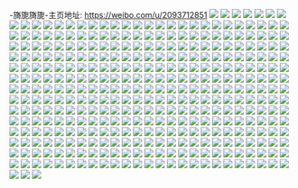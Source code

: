 -旖旎旖旎-主页地址: https://weibo.com/u/2093712851 
![](https://wx4.sinaimg.cn/mw2000/7ccb85d3ly1h95ha5wxb8j23402c0kjn.jpg) 
![](https://wx4.sinaimg.cn/mw2000/7ccb85d3ly1h95ha3u0sbj20zo18a11q.jpg) 
![](https://wx4.sinaimg.cn/mw2000/7ccb85d3ly1h95ha69fudj2157256aom.jpg) 
![](https://wx4.sinaimg.cn/mw2000/7ccb85d3ly1h913puo9dvj22io1w01ky.jpg) 
![](https://wx4.sinaimg.cn/mw2000/7ccb85d3ly1h8quln4o03j22802yoqv7.jpg) 
![](https://wx4.sinaimg.cn/mw2000/7ccb85d3ly1h77dgyj0s4j22io20swpt.jpg) 
![](https://wx4.sinaimg.cn/mw2000/7ccb85d3ly1h77dh1ychuj22io2iok2h.jpg) 
![](https://wx4.sinaimg.cn/mw2000/7ccb85d3ly1h77dh7o2hlj21w02iokjn.jpg) 
![](https://wx4.sinaimg.cn/mw2000/7ccb85d3ly1h77dhcu5grj22io2ioahr.jpg) 
![](https://wx4.sinaimg.cn/mw2000/7ccb85d3ly1h77dhigganj22io2iox6q.jpg) 
![](https://wx4.sinaimg.cn/mw2000/7ccb85d3ly1h77dhm99scj21w02iogt3.jpg) 
![](https://wx4.sinaimg.cn/mw2000/7ccb85d3ly1h70g32pvmxj21w02iok06.jpg) 
![](https://wx4.sinaimg.cn/mw2000/7ccb85d3ly1h70g35ddx0j21w02io4qp.jpg) 
![](https://wx4.sinaimg.cn/mw2000/7ccb85d3ly1h707fk0fwrj22c0340hdv.jpg) 
![](https://wx4.sinaimg.cn/mw2000/7ccb85d3ly1h707fhwp0lj22c03404e4.jpg) 
![](https://wx4.sinaimg.cn/mw2000/7ccb85d3ly1h6uu3wuacyj21w02ip7fp.jpg) 
![](https://wx4.sinaimg.cn/mw2000/7ccb85d3ly1h6uu3vpz8yj22io2iokjl.jpg) 
![](https://wx4.sinaimg.cn/mw2000/7ccb85d3ly1h6uu3xutrnj22io2io43g.jpg) 
![](https://wx4.sinaimg.cn/mw2000/7ccb85d3ly1h6uu3yv6ykj22io2iou0x.jpg) 
![](https://wx4.sinaimg.cn/mw2000/7ccb85d3ly1h6i4ahn0m3j26bk47skju.jpg) 
![](https://wx4.sinaimg.cn/mw2000/7ccb85d3ly1h6i4anphvtj267p4577wj.jpg) 
![](https://wx4.sinaimg.cn/mw2000/7ccb85d3ly1h6i4asiemrj26bk47skjz.jpg) 
![](https://wx4.sinaimg.cn/mw2000/7ccb85d3ly1h6i4b2yoekj26bk47se84.jpg) 
![](https://wx4.sinaimg.cn/mw2000/7ccb85d3ly1h65xzkx1v3j247s6bk4pj.jpg) 
![](https://wx4.sinaimg.cn/mw2000/7ccb85d3ly1h65y0cwo7aj26bk47sb2l.jpg) 
![](https://wx4.sinaimg.cn/mw2000/7ccb85d3ly1h65y0h6rphj26bk47sqv5.jpg) 
![](https://wx4.sinaimg.cn/mw2000/7ccb85d3ly1h65y0l20tyj26bk47skjv.jpg) 
![](https://wx4.sinaimg.cn/mw2000/7ccb85d3ly1h5tjtyt313j22l91nnkjm.jpg) 
![](https://wx4.sinaimg.cn/mw2000/7ccb85d3ly1h5tjtzxdwej22kp1mxkjm.jpg) 
![](https://wx4.sinaimg.cn/mw2000/7ccb85d3ly1h5tjtx7y5hj262v41ze8e.jpg) 
![](https://wx4.sinaimg.cn/mw2000/7ccb85d3ly1h5tju05ximj20u00k00yd.jpg) 
![](https://wx4.sinaimg.cn/mw2000/7ccb85d3ly1h5tju0wdkhj20u00knqi3.jpg) 
![](https://wx4.sinaimg.cn/mw2000/7ccb85d3ly1h5tju1nyuzj20u00k07i8.jpg) 
![](https://wx4.sinaimg.cn/mw2000/7ccb85d3ly1h5tju7oclcj26bk47sqvk.jpg) 
![](https://wx4.sinaimg.cn/mw2000/7ccb85d3ly1h5tju8hyucj21vo0v9qke.jpg) 
![](https://wx4.sinaimg.cn/mw2000/7ccb85d3ly1h5tju9lafhj21vo0v9k8u.jpg) 
![](https://wx4.sinaimg.cn/mw2000/7ccb85d3ly1h5fst9whu7j20zo0prtc6.jpg) 
![](https://wx4.sinaimg.cn/mw2000/7ccb85d3ly1h4ae4yq9o1j22io2ioqv5.jpg) 
![](https://wx4.sinaimg.cn/mw2000/7ccb85d3ly1h40qy0k0hvj21w02iox6p.jpg) 
![](https://wx4.sinaimg.cn/mw2000/7ccb85d3ly1h37ry1jlv9j21q42io4qq.jpg) 
![](https://wx4.sinaimg.cn/mw2000/7ccb85d3ly1h2qhvvxl1aj21kw11x1e6.jpg) 
![](https://wx4.sinaimg.cn/mw2000/7ccb85d3ly1h2qhvw9gwqj21kw11xdwg.jpg) 
![](https://wx4.sinaimg.cn/mw2000/7ccb85d3ly1h2qhvwle3bj21kw11xqel.jpg) 
![](https://wx4.sinaimg.cn/mw2000/7ccb85d3ly1h2qhvyj99gj21kw11xe5i.jpg) 
![](https://wx4.sinaimg.cn/mw2000/7ccb85d3ly1h2qhvyu1xhj21kw11yh2v.jpg) 
![](https://wx4.sinaimg.cn/mw2000/7ccb85d3ly1h2qhw0ifapj22bz2k01l1.jpg) 
![](https://wx4.sinaimg.cn/mw2000/7ccb85d3ly1h2qhvuespbj21kw11xqto.jpg) 
![](https://wx4.sinaimg.cn/mw2000/7ccb85d3ly1h2qhwc044qj22c03407wj.jpg) 
![](https://wx4.sinaimg.cn/mw2000/7ccb85d3ly1h2qhwfqferj22bz2qvqv6.jpg) 
![](https://wx4.sinaimg.cn/mw2000/7ccb85d3ly1h22gxqusmyj21zs2iokjl.jpg) 
![](https://wx4.sinaimg.cn/mw2000/7ccb85d3ly1h22gxrt6f1j21o0280qv6.jpg) 
![](https://wx4.sinaimg.cn/mw2000/7ccb85d3ly1h1ynhw6tiyj22c03404qr.jpg) 
![](https://wx4.sinaimg.cn/mw2000/7ccb85d3ly1h0fe9hfzkej21o0280e83.jpg) 
![](https://wx4.sinaimg.cn/mw2000/7ccb85d3ly1h0fe9esskfj22c0340npf.jpg) 
![](https://wx4.sinaimg.cn/mw2000/7ccb85d3ly1gzse8lm73qj22yo2804qs.jpg) 
![](https://wx4.sinaimg.cn/mw2000/7ccb85d3ly1gyukf8f8e6j20u0140dj7.jpg) 
![](https://wx4.sinaimg.cn/mw2000/7ccb85d3ly1gyukf965p9j20u0140grk.jpg) 
![](https://wx4.sinaimg.cn/mw2000/7ccb85d3ly1gyukf9ohlmj20u013un3k.jpg) 
![](https://wx4.sinaimg.cn/mw2000/7ccb85d3ly1gxz7pv8fwbj21400u0qdx.jpg) 
![](https://wx4.sinaimg.cn/mw2000/7ccb85d3ly1gxz7pxru7tj20u014010a.jpg) 
![](https://wx4.sinaimg.cn/mw2000/7ccb85d3ly1gxz7q0utvlj20u02a8tn6.jpg) 
![](https://wx4.sinaimg.cn/mw2000/7ccb85d3ly1gxz7qk7qrxj20u014013e.jpg) 
![](https://wx4.sinaimg.cn/mw2000/7ccb85d3ly1gxz7q4l4o2j20u014011b.jpg) 
![](https://wx4.sinaimg.cn/mw2000/7ccb85d3ly1gxz7q7gm47j20u0140k3h.jpg) 
![](https://wx4.sinaimg.cn/mw2000/7ccb85d3ly1gxz7q9f4enj21400u0alk.jpg) 
![](https://wx4.sinaimg.cn/mw2000/7ccb85d3ly1gxz7qbn7uej21400u0k0q.jpg) 
![](https://wx4.sinaimg.cn/mw2000/7ccb85d3ly1gxz7qdvl18j21400u0qd8.jpg) 
![](https://wx4.sinaimg.cn/mw2000/7ccb85d3ly1gxz7qjmhtij20u02zi1kx.jpg) 
![](https://wx4.sinaimg.cn/mw2000/7ccb85d3ly1gqtwnf8o7vj20n01ds7wh.jpg) 
![](https://wx4.sinaimg.cn/mw2000/7ccb85d3ly1gq1t9sv3zdj21z41bex0x.jpg) 
![](https://wx4.sinaimg.cn/mw2000/7ccb85d3ly1gq1t9ua01lj21z41beqts.jpg) 
![](https://wx4.sinaimg.cn/mw2000/7ccb85d3ly1gq1t9vheroj21z41be7um.jpg) 
![](https://wx4.sinaimg.cn/mw2000/7ccb85d3ly1gq1t9w5rxbj21z41bencu.jpg) 
![](https://wx4.sinaimg.cn/mw2000/7ccb85d3ly1gq1t9wz2zrj21z41bets5.jpg) 
![](https://wx4.sinaimg.cn/mw2000/7ccb85d3ly1gq1t9xrdyhj21z41be1cf.jpg) 
![](https://wx4.sinaimg.cn/mw2000/7ccb85d3ly1gq1t9yqov7j21z41beqio.jpg) 
![](https://wx4.sinaimg.cn/mw2000/7ccb85d3ly1gq1t9zgmpjj21z41bekaq.jpg) 
![](https://wx4.sinaimg.cn/mw2000/7ccb85d3ly1gq1t9zzy19j21z41benfl.jpg) 
![](https://wx4.sinaimg.cn/mw2000/7ccb85d3ly1gpa00d7bypj22c02c0hdt.jpg) 
![](https://wx4.sinaimg.cn/mw2000/7ccb85d3ly1gol0u96yzaj22yo4g0b2n.jpg) 
![](https://wx4.sinaimg.cn/mw2000/7ccb85d3ly1gol0u5c3jkj24g02yokjv.jpg) 
![](https://wx4.sinaimg.cn/mw2000/7ccb85d3ly1gnhb4urucoj22c02c0hdv.jpg) 
![](https://wx4.sinaimg.cn/mw2000/7ccb85d3ly1gnhb4wrigtj20n01dsqv5.jpg) 
![](https://wx4.sinaimg.cn/mw2000/7ccb85d3ly1gn1eai6w25j22c02c07wj.jpg) 
![](https://wx4.sinaimg.cn/mw2000/7ccb85d3ly1gn0a93xjimj22io29o1ky.jpg) 
![](https://wx4.sinaimg.cn/mw2000/7ccb85d3ly1gn0a94cuzyj21o01o07uu.jpg) 
![](https://wx4.sinaimg.cn/mw2000/7ccb85d3ly1gmxpk8bx3hj22c02c0kjl.jpg) 
![](https://wx4.sinaimg.cn/mw2000/7ccb85d3ly1gmpsgp1y0wj20jq135wlj.jpg) 
![](https://wx4.sinaimg.cn/mw2000/7ccb85d3ly1gmpsgocf7pj20jc13nwm6.jpg) 
![](https://wx4.sinaimg.cn/mw2000/7ccb85d3ly1gmpsgqhvo7j20n01dsqv6.jpg) 
![](https://wx4.sinaimg.cn/mw2000/7ccb85d3ly1gmpsgqs7ogj20jv13zjyo.jpg) 
![](https://wx4.sinaimg.cn/mw2000/7ccb85d3gy1gltpnfpz5hj20u00u0wmn.jpg) 
![](https://wx4.sinaimg.cn/mw2000/7ccb85d3gy1glcxpcazrfj21o01o07wl.jpg) 
![](https://wx4.sinaimg.cn/mw2000/7ccb85d3gy1glcxpibh0rj22c02c07wh.jpg) 
![](https://wx4.sinaimg.cn/mw2000/7ccb85d3gy1glcxoqgk9bj22c02c0b29.jpg) 
![](https://wx4.sinaimg.cn/mw2000/7ccb85d3gy1gl56m5dvo4j22c02c0quc.jpg) 
![](https://wx4.sinaimg.cn/mw2000/7ccb85d3gy1gjifbuczbbj20u00u0wk9.jpg) 
![](https://wx4.sinaimg.cn/mw2000/7ccb85d3gy1gjifbvkr2yj20u00u0n2x.jpg) 
![](https://wx4.sinaimg.cn/mw2000/7ccb85d3gy1gjifbwblnqj20u00u0gsk.jpg) 
![](https://wx4.sinaimg.cn/mw2000/7ccb85d3gy1gjifbww8cuj20u00u0q5r.jpg) 
![](https://wx4.sinaimg.cn/mw2000/7ccb85d3gy1gjifbt1cf6j20u00u0n03.jpg) 
![](https://wx4.sinaimg.cn/mw2000/7ccb85d3gy1gjez9gki9aj22c02c0u0x.jpg) 
![](https://wx4.sinaimg.cn/mw2000/7ccb85d3gy1gjez9hdi91j22c02c0npd.jpg) 
![](https://wx4.sinaimg.cn/mw2000/7ccb85d3gy1gjez9id80lj22c02c0b29.jpg) 
![](https://wx4.sinaimg.cn/mw2000/7ccb85d3gy1gjez9j5tqgj22c02c0b29.jpg) 
![](https://wx4.sinaimg.cn/mw2000/7ccb85d3gy1gjez9jwtyyj22c02c0hdt.jpg) 
![](https://wx4.sinaimg.cn/mw2000/7ccb85d3gy1gjez9kq1laj22c02c0hdt.jpg) 
![](https://wx4.sinaimg.cn/mw2000/7ccb85d3gy1gjez9lvqc6j22c02c0e82.jpg) 
![](https://wx4.sinaimg.cn/mw2000/7ccb85d3gy1gjez9n3ao5j22c02c0e82.jpg) 
![](https://wx4.sinaimg.cn/mw2000/7ccb85d3gy1gjez9q9b5xj221626v7wj.jpg) 
![](https://wx4.sinaimg.cn/mw2000/7ccb85d3gy1gjez9r7e2kj21o01o0tva.jpg) 
![](https://wx4.sinaimg.cn/mw2000/7ccb85d3gy1gjez9ud6jlj229r2yk4qr.jpg) 
![](https://wx4.sinaimg.cn/mw2000/7ccb85d3gy1gjez9fq55hj22c02c0b29.jpg) 
![](https://wx4.sinaimg.cn/mw2000/7ccb85d3gy1gj7t7t0zs4j22c02c01ky.jpg) 
![](https://wx4.sinaimg.cn/mw2000/7ccb85d3gy1gj6ioi0x5uj22io2io1ky.jpg) 
![](https://wx4.sinaimg.cn/mw2000/7ccb85d3gy1gj6iogumt3j21401404d4.jpg) 
![](https://wx4.sinaimg.cn/mw2000/7ccb85d3gy1gj6ioitmgjj2140140qci.jpg) 
![](https://wx4.sinaimg.cn/mw2000/7ccb85d3gy1gj6iok113gj22io2iob29.jpg) 
![](https://wx4.sinaimg.cn/mw2000/7ccb85d3gy1giw3rvo5x1j21kw16m4qp.jpg) 
![](https://wx4.sinaimg.cn/mw2000/7ccb85d3gy1giw3ry0rfjj216o16me81.jpg) 
![](https://wx4.sinaimg.cn/mw2000/7ccb85d3gy1giw3s0hbuoj216o16me81.jpg) 
![](https://wx4.sinaimg.cn/mw2000/7ccb85d3gy1giw3s1p44wj216o16m4qp.jpg) 
![](https://wx4.sinaimg.cn/mw2000/7ccb85d3gy1giw3s2v8wnj216o16m4qp.jpg) 
![](https://wx4.sinaimg.cn/mw2000/7ccb85d3gy1giw3s51brfj216o16me81.jpg) 
![](https://wx4.sinaimg.cn/mw2000/7ccb85d3gy1giw3rtazeqj216o16m7wh.jpg) 
![](https://wx4.sinaimg.cn/mw2000/7ccb85d3gy1giw3s6shvzj216o1kub29.jpg) 
![](https://wx4.sinaimg.cn/mw2000/7ccb85d3gy1giw3s8dzu0j216o16m1kx.jpg) 
![](https://wx4.sinaimg.cn/mw2000/7ccb85d3gy1giw3sa1k9zj216o1ku7wh.jpg) 
![](https://wx4.sinaimg.cn/mw2000/7ccb85d3gy1giw3sblrsjj216o1ku7wh.jpg) 
![](https://wx4.sinaimg.cn/mw2000/7ccb85d3gy1giw3scwm9tj216o1kub29.jpg) 
![](https://wx4.sinaimg.cn/mw2000/7ccb85d3gy1giw3seny3bj216o1kue81.jpg) 
![](https://wx4.sinaimg.cn/mw2000/7ccb85d3gy1giobmi62sbj22c02c0b29.jpg) 
![](https://wx4.sinaimg.cn/mw2000/7ccb85d3gy1giobmj4hflj22c02c0b29.jpg) 
![](https://wx4.sinaimg.cn/mw2000/7ccb85d3gy1giobmh59t9j22c02c0b2a.jpg) 
![](https://wx4.sinaimg.cn/mw2000/7ccb85d3gy1giobmjs8gdj21kw1k6wvb.jpg) 
![](https://wx4.sinaimg.cn/mw2000/7ccb85d3gy1gig27f1w0gj22c02c0hdt.jpg) 
![](https://wx4.sinaimg.cn/mw2000/7ccb85d3gy1gig27e4h8mj22c02c0u0x.jpg) 
![](https://wx4.sinaimg.cn/mw2000/7ccb85d3gy1gglrhmeu8aj22c02c0e82.jpg) 
![](https://wx4.sinaimg.cn/mw2000/7ccb85d3gy1gglrhl9l7pj22c02c0kjm.jpg) 
![](https://wx4.sinaimg.cn/mw2000/7ccb85d3gy1gglrj1fq0dj22io29oqv6.jpg) 
![](https://wx4.sinaimg.cn/mw2000/7ccb85d3gy1gglrjatg1cj22io29o7wi.jpg) 
![](https://wx4.sinaimg.cn/mw2000/7ccb85d3gy1gfsaluaws5j22c02c0e81.jpg) 
![](https://wx4.sinaimg.cn/mw2000/7ccb85d3gy1gfsalwnp5xj22c02c0hdt.jpg) 
![](https://wx4.sinaimg.cn/mw2000/7ccb85d3gy1gfsalz2d3hj22c02c0kd4.jpg) 
![](https://wx4.sinaimg.cn/mw2000/7ccb85d3gy1gfsam0svl3j22c02c0b29.jpg) 
![](https://wx4.sinaimg.cn/mw2000/7ccb85d3gy1gfsam4qwepj22c02c0kjl.jpg) 
![](https://wx4.sinaimg.cn/mw2000/7ccb85d3gy1gfsam6r2knj22c02c04qq.jpg) 
![](https://wx4.sinaimg.cn/mw2000/7ccb85d3gy1gfcl9g8rh2j22io29o1ky.jpg) 
![](https://wx4.sinaimg.cn/mw2000/7ccb85d3gy1gfcl9bysx6j22io29o7wi.jpg) 
![](https://wx4.sinaimg.cn/mw2000/7ccb85d3gy1gfcl9kllbsj22c02c0qv6.jpg) 
![](https://wx4.sinaimg.cn/mw2000/7ccb85d3gy1gfcl9q0sgej22c02c0kjm.jpg) 
![](https://wx4.sinaimg.cn/mw2000/7ccb85d3gy1gfa8woayb0j22c0340b2a.jpg) 
![](https://wx4.sinaimg.cn/mw2000/7ccb85d3gy1gfa8wqkawaj22c0340x6q.jpg) 
![](https://wx4.sinaimg.cn/mw2000/7ccb85d3gy1gfa8ws0y8kj22c0340hdu.jpg) 
![](https://wx4.sinaimg.cn/mw2000/7ccb85d3gy1gfa8wsvgqlj21m62vgkjl.jpg) 
![](https://wx4.sinaimg.cn/mw2000/7ccb85d3gy1gfa8wtsor8j22vg1m6hdt.jpg) 
![](https://wx4.sinaimg.cn/mw2000/7ccb85d3gy1gfa8wuk32ej22vg1m6npd.jpg) 
![](https://wx4.sinaimg.cn/mw2000/7ccb85d3gy1gfa8wvc5jaj21m62vghdt.jpg) 
![](https://wx4.sinaimg.cn/mw2000/7ccb85d3gy1gfa8wmwlmnj21m62vg7wh.jpg) 
![](https://wx4.sinaimg.cn/mw2000/7ccb85d3gy1gfa8wwplfuj22c0340u0y.jpg) 
![](https://wx4.sinaimg.cn/mw2000/7ccb85d3gy1gfa8wxcw3sj21m62vgh95.jpg) 
![](https://wx4.sinaimg.cn/mw2000/7ccb85d3gy1gfa8wxxpakj21m62vg1hq.jpg) 
![](https://wx4.sinaimg.cn/mw2000/7ccb85d3gy1gfa8wz23esj22c0340npe.jpg) 
![](https://wx4.sinaimg.cn/mw2000/7ccb85d3gy1gfa8x01mrej21m62vg7wh.jpg) 
![](https://wx4.sinaimg.cn/mw2000/7ccb85d3gy1gfa8x0tjs7j21m62vg1kx.jpg) 
![](https://wx4.sinaimg.cn/mw2000/7ccb85d3gy1gfa8x1v16ej22402tc1ky.jpg) 
![](https://wx4.sinaimg.cn/mw2000/7ccb85d3gy1gf2eqeefawj22802yonps.jpg) 
![](https://wx4.sinaimg.cn/mw2000/7ccb85d3gy1gf2eqg8hy4j22c02c07wh.jpg) 
![](https://wx4.sinaimg.cn/mw2000/7ccb85d3gy1gf2eqkd5hxj22c02c01ky.jpg) 
![](https://wx4.sinaimg.cn/mw2000/7ccb85d3gy1gf2eqmi2yuj22802yoe84.jpg) 
![](https://wx4.sinaimg.cn/mw2000/7ccb85d3gy1geupztz0klj21sc2dsu13.jpg) 
![](https://wx4.sinaimg.cn/mw2000/7ccb85d3gy1geupzvbdqxj21w022m7wi.jpg) 
![](https://wx4.sinaimg.cn/mw2000/7ccb85d3gy1geupzxmbu6j22c02c0qv8.jpg) 
![](https://wx4.sinaimg.cn/mw2000/7ccb85d3gy1geoojerrk6j22c02c01kz.jpg) 
![](https://wx4.sinaimg.cn/mw2000/7ccb85d3gy1geoojfwhg8j22c02c0npe.jpg) 
![](https://wx4.sinaimg.cn/mw2000/7ccb85d3gy1ge4yt5fkdvj22c02c0e83.jpg) 
![](https://wx4.sinaimg.cn/mw2000/7ccb85d3gy1ge4yt7coe0j22c02c04qr.jpg) 
![](https://wx4.sinaimg.cn/mw2000/7ccb85d3gy1ge4yt44hygj22c02c01kz.jpg) 
![](https://wx4.sinaimg.cn/mw2000/7ccb85d3gy1ge4yt8hptjj21o01o0x6p.jpg) 
![](https://wx4.sinaimg.cn/mw2000/7ccb85d3gy1gdx03paykaj22io29oe82.jpg) 
![](https://wx4.sinaimg.cn/mw2000/7ccb85d3gy1gdtrhntzlfj22c02c04qq.jpg) 
![](https://wx4.sinaimg.cn/mw2000/7ccb85d3gy1gdtrhowklgj22c02c0e81.jpg) 
![](https://wx4.sinaimg.cn/mw2000/7ccb85d3gy1gdkg7s131tj22c02c07wh.jpg) 
![](https://wx4.sinaimg.cn/mw2000/7ccb85d3gy1gdjy9b6rb9j22io29ob2a.jpg) 
![](https://wx4.sinaimg.cn/mw2000/7ccb85d3gy1gdjwn631odj22ds1sc1l6.jpg) 
![](https://wx4.sinaimg.cn/mw2000/7ccb85d3gy1gdjwn7r0j9j22io29ob2b.jpg) 
![](https://wx4.sinaimg.cn/mw2000/7ccb85d3gy1gdjwn3ck6qj22io29o7wk.jpg) 
![](https://wx4.sinaimg.cn/mw2000/7ccb85d3gy1gdjwn8u0rwj22c02c0u0y.jpg) 
![](https://wx4.sinaimg.cn/mw2000/7ccb85d3gy1gdhpnkryopj22c02c0npd.jpg) 
![](https://wx4.sinaimg.cn/mw2000/7ccb85d3gy1gdfrx0prawj22c02c0hdu.jpg) 
![](https://wx4.sinaimg.cn/mw2000/7ccb85d3gy1gdfrx7xdr0j22c02c0kjm.jpg) 
![](https://wx4.sinaimg.cn/mw2000/7ccb85d3gy1gdfrxfjs7dj22io29o7wi.jpg) 
![](https://wx4.sinaimg.cn/mw2000/7ccb85d3gy1gd36v73kucj22io29o4qr.jpg) 
![](https://wx4.sinaimg.cn/mw2000/7ccb85d3gy1gd36v9ubazj22c02c8hdu.jpg) 
![](https://wx4.sinaimg.cn/mw2000/7ccb85d3gy1gcn03fnoowj22c32c04qq.jpg) 
![](https://wx4.sinaimg.cn/mw2000/7ccb85d3gy1gchu1srccoj22c02c0npe.jpg) 
![](https://wx4.sinaimg.cn/mw2000/7ccb85d3gy1gc5cmlxjwhj22c02c01kz.jpg) 
![](https://wx4.sinaimg.cn/mw2000/7ccb85d3gy1gc5cmk7pbtj22c02c0e83.jpg) 
![](https://wx4.sinaimg.cn/mw2000/7ccb85d3gy1gc5cmnb1eoj22c02c0hdt.jpg) 
![](https://wx4.sinaimg.cn/mw2000/7ccb85d3gy1gc0jsm77bij20u00j742a.jpg) 
![](https://wx4.sinaimg.cn/mw2000/7ccb85d3gy1gc0jsmv237j20n01dsu0x.jpg) 
![](https://wx4.sinaimg.cn/mw2000/7ccb85d3gy1gc0jpirgv1j22c02c01kz.jpg) 
![](https://wx4.sinaimg.cn/mw2000/7ccb85d3gy1gc0jphm3hbj22c02c0kjm.jpg) 
![](https://wx4.sinaimg.cn/mw2000/7ccb85d3gy1gc0jpk8gypj20n01ds1kx.jpg) 
![](https://wx4.sinaimg.cn/mw2000/7ccb85d3gy1gbxazzsuugj22c02c0x6q.jpg) 
![](https://wx4.sinaimg.cn/mw2000/7ccb85d3gy1gbxb03bymuj22c02c0qv6.jpg) 
![](https://wx4.sinaimg.cn/mw2000/7ccb85d3gy1gbq5vuzeyuj22c02c0b2a.jpg) 
![](https://wx4.sinaimg.cn/mw2000/7ccb85d3gy1gbj8zx6nwcj22io29ohdu.jpg) 
![](https://wx4.sinaimg.cn/mw2000/7ccb85d3gy1gbj8zvlde3j22c02c7kjm.jpg) 
![](https://wx4.sinaimg.cn/mw2000/7ccb85d3gy1gbj8zyq3i1j22c32c0kjm.jpg) 
![](https://wx4.sinaimg.cn/mw2000/7ccb85d3gy1gbj8zzsbvzj21kw1l17wh.jpg) 
![](https://wx4.sinaimg.cn/mw2000/7ccb85d3gy1gbi9ae1yhsj22c02c01l0.jpg) 
![](https://wx4.sinaimg.cn/mw2000/7ccb85d3gy1gbi9aajwx5j22c02c01kz.jpg) 
![](https://wx4.sinaimg.cn/mw2000/7ccb85d3gy1gbi9afy84ij22c02c01kz.jpg) 
![](https://wx4.sinaimg.cn/mw2000/7ccb85d3gy1gbh9h7d7sqj22c02c0qv6.jpg) 
![](https://wx4.sinaimg.cn/mw2000/7ccb85d3gy1gbh9hf8n44j22c02c07wi.jpg) 
![](https://wx4.sinaimg.cn/mw2000/7ccb85d3gy1gbfs4nqoodj22c02c0b2a.jpg) 
![](https://wx4.sinaimg.cn/mw2000/7ccb85d3gy1gbfs4mjmh5j22c02c0b2a.jpg) 
![](https://wx4.sinaimg.cn/mw2000/7ccb85d3gy1gbdkaikg3dj22c02c0kjn.jpg) 
![](https://wx4.sinaimg.cn/mw2000/7ccb85d3gy1gbdkajuk22j22c02c01kz.jpg) 
![](https://wx4.sinaimg.cn/mw2000/7ccb85d3gy1gbdkah8m9rj22c02c0x6q.jpg) 
![](https://wx4.sinaimg.cn/mw2000/7ccb85d3gy1gbdkakvns4j21kw1kwkjl.jpg) 
![](https://wx4.sinaimg.cn/mw2000/7ccb85d3gy1gbbjeufhezj22c02c04qq.jpg) 
![](https://wx4.sinaimg.cn/mw2000/7ccb85d3gy1gbbjesyyrpj22c02c01kz.jpg) 
![](https://wx4.sinaimg.cn/mw2000/7ccb85d3gy1gbbjevyluaj22c02c0x6q.jpg) 
![](https://wx4.sinaimg.cn/mw2000/7ccb85d3gy1gbbjexoft0j22c02c0x6q.jpg) 
![](https://wx4.sinaimg.cn/mw2000/7ccb85d3gy1gba9wwylbgj22c02c01kz.jpg) 
![](https://wx4.sinaimg.cn/mw2000/7ccb85d3gy1gba9wvna2rj22c02c0x6q.jpg) 
![](https://wx4.sinaimg.cn/mw2000/7ccb85d3gy1gba9wyfoz3j22c02c0e83.jpg) 
![](https://wx4.sinaimg.cn/mw2000/7ccb85d3gy1gba9x1goosj20n01dsx6s.jpg) 
![](https://wx4.sinaimg.cn/mw2000/7ccb85d3gy1gb823lnsgnj21kw16mkjl.jpg) 
![](https://wx4.sinaimg.cn/mw2000/7ccb85d3gy1gb82laf0dkj21sc1sc7wi.jpg) 
![](https://wx4.sinaimg.cn/mw2000/7ccb85d3gy1gb82l8t7qxj22c02c0hdu.jpg) 
![](https://wx4.sinaimg.cn/mw2000/7ccb85d3gy1gb6ssdd3k6j22c02c0kjm.jpg) 
![](https://wx4.sinaimg.cn/mw2000/7ccb85d3gy1gb5t9me60cj22c02c07wh.jpg) 
![](https://wx4.sinaimg.cn/mw2000/7ccb85d3gy1gb5t9kdmy5j22c02c0hdt.jpg) 
![](https://wx4.sinaimg.cn/mw2000/7ccb85d3gy1gb4n81fsvwj20u00u0do6.jpg) 
![](https://wx4.sinaimg.cn/mw2000/7ccb85d3gy1gb4n80noi0j21900u0gx8.jpg) 
![](https://wx4.sinaimg.cn/mw2000/7ccb85d3gy1gb4n826huvj20u00u0anx.jpg) 
![](https://wx4.sinaimg.cn/mw2000/7ccb85d3gy1gb4goyxcgyj22c02c01ky.jpg) 
![](https://wx4.sinaimg.cn/mw2000/7ccb85d3gy1gb4gvl5h02j21o01o01ky.jpg) 
![](https://wx4.sinaimg.cn/mw2000/7ccb85d3gy1gawfqhqmm3j22c02c0u0y.jpg) 
![](https://wx4.sinaimg.cn/mw2000/7ccb85d3gy1gawfqij8ngj22c02c04qp.jpg) 
![](https://wx4.sinaimg.cn/mw2000/7ccb85d3gy1gacp8gi7fdj20u013zwqi.jpg) 
![](https://wx4.sinaimg.cn/mw2000/7ccb85d3gy1gacp8fps7gj20n01ds7wh.jpg) 
![](https://wx4.sinaimg.cn/mw2000/7ccb85d3gy1ga88vo554tj20u0190k2w.jpg) 
![](https://wx4.sinaimg.cn/mw2000/7ccb85d3gy1ga88vnkqpwj20u013z16b.jpg) 
![](https://wx4.sinaimg.cn/mw2000/7ccb85d3gy1ga891f4d2nj20u00u0ah5.jpg) 
![](https://wx4.sinaimg.cn/mw2000/7ccb85d3gy1g9xqt08it9j22c02c01kz.jpg) 
![](https://wx4.sinaimg.cn/mw2000/7ccb85d3gy1g9xqt1uzmaj22c02c0b2b.jpg) 
![](https://wx4.sinaimg.cn/mw2000/7ccb85d3gy1g9xqt2ykboj22c02c0hdt.jpg) 
![](https://wx4.sinaimg.cn/mw2000/7ccb85d3gy1g9xqt41renj22c02c0qv5.jpg) 
![](https://wx4.sinaimg.cn/mw2000/7ccb85d3gy1g9xqt56uosj22c02c0kjm.jpg) 
![](https://wx4.sinaimg.cn/mw2000/7ccb85d3gy1g9xqt6d7hij22c02c0qv6.jpg) 
![](https://wx4.sinaimg.cn/mw2000/7ccb85d3gy1g9xkiuv4mrj216o1kub29.jpg) 
![](https://wx4.sinaimg.cn/mw2000/7ccb85d3gy1g9qtmc4wnnj22c02c0twe.jpg) 
![](https://wx4.sinaimg.cn/mw2000/7ccb85d3gy1g9ojyu589vj20u00u0thm.jpg) 
![](https://wx4.sinaimg.cn/mw2000/7ccb85d3gy1g9ojytep2jj20u00u0thc.jpg) 
![](https://wx4.sinaimg.cn/mw2000/7ccb85d3gy1g9ojyv0fwej20u00u0wpn.jpg) 
![](https://wx4.sinaimg.cn/mw2000/7ccb85d3gy1g9ojyvq8yej20u00u0qbc.jpg) 
![](https://wx4.sinaimg.cn/mw2000/7ccb85d3gy1g9ojzexsenj20u00u0wnd.jpg) 
![](https://wx4.sinaimg.cn/mw2000/7ccb85d3gy1g9ok12gsbqj20u00u011w.jpg) 
![](https://wx4.sinaimg.cn/mw2000/7ccb85d3gy1g96ubppqnpj20qn1ds12m.jpg) 
![](https://wx4.sinaimg.cn/mw2000/7ccb85d3gy1g96rpxnm1dj20u10u0wku.jpg) 
![](https://wx4.sinaimg.cn/mw2000/7ccb85d3gy1g96rpxcajvj20xb0u0jym.jpg) 
![](https://wx4.sinaimg.cn/mw2000/7ccb85d3gy1g8pc66at0rj22c02c07wh.jpg) 
![](https://wx4.sinaimg.cn/mw2000/7ccb85d3gy1g8bw7bvdbvj22c02c07wi.jpg) 
![](https://wx4.sinaimg.cn/mw2000/7ccb85d3gy1g8bw7dj81bj22c02c0x6q.jpg) 
![](https://wx4.sinaimg.cn/mw2000/7ccb85d3gy1g8bw7eiyuuj22c02c0hdu.jpg) 
![](https://wx4.sinaimg.cn/mw2000/7ccb85d3gy1g8bw7fc6tcj22c02c0qv5.jpg) 
![](https://wx4.sinaimg.cn/mw2000/7ccb85d3gy1g8bw7h1f0vj22c02c0qv5.jpg) 
![](https://wx4.sinaimg.cn/mw2000/7ccb85d3gy1g8bw7avp8vj22c02c0npd.jpg) 
![](https://wx4.sinaimg.cn/mw2000/7ccb85d3gy1g8bw7i4fi1j22c02c07wj.jpg) 
![](https://wx4.sinaimg.cn/mw2000/7ccb85d3gy1g8bw7ivi61j22c02c0b29.jpg) 
![](https://wx4.sinaimg.cn/mw2000/7ccb85d3gy1g8bw7jld2mj22c02c0npd.jpg) 
![](https://wx4.sinaimg.cn/mw2000/7ccb85d3gy1g7x0fro1r1j20n01ds1ky.jpg) 
![](https://wx4.sinaimg.cn/mw2000/7ccb85d3gy1g7x0fqlx2gj22c02c0kjn.jpg) 
![](https://wx4.sinaimg.cn/mw2000/7ccb85d3gy1g7vlwr4o4dj20rs0rsqc0.jpg) 
![](https://wx4.sinaimg.cn/mw2000/7ccb85d3gy1g7oly5cu53j216o1kuhdt.jpg) 
![](https://wx4.sinaimg.cn/mw2000/7ccb85d3gy1g7oly7gcbtj216o1kub29.jpg) 
![](https://wx4.sinaimg.cn/mw2000/7ccb85d3gy1g7om092h9xj22c02c0kjl.jpg) 
![](https://wx4.sinaimg.cn/mw2000/7ccb85d3gy1g7om22ephxj216o1ku7wh.jpg) 
![](https://wx4.sinaimg.cn/mw2000/7ccb85d3gy1g7om23hx6zj21m71cenpd.jpg) 
![](https://wx4.sinaimg.cn/mw2000/7ccb85d3gy1g7om21ko25j22c02c0kjl.jpg) 
![](https://wx4.sinaimg.cn/mw2000/7ccb85d3gy1g7om24o0ooj216o1kuhca.jpg) 
![](https://wx4.sinaimg.cn/mw2000/7ccb85d3gy1g7om25chjrj216o1kub29.jpg) 
![](https://wx4.sinaimg.cn/mw2000/7ccb85d3gy1g7om2dr1esj21sc2dsqve.jpg) 
![](https://wx4.sinaimg.cn/mw2000/7ccb85d3gy1g79ttns9ilj22c02ycnpg.jpg) 
![](https://wx4.sinaimg.cn/mw2000/7ccb85d3gy1g79ttlyu5zj215o1gtduh.jpg) 
![](https://wx4.sinaimg.cn/mw2000/7ccb85d3gy1g79ttp2jokj22622tunpd.jpg) 
![](https://wx4.sinaimg.cn/mw2000/7ccb85d3gy1g79ttss86fj228w2ydhdw.jpg) 
![](https://wx4.sinaimg.cn/mw2000/7ccb85d3gy1g79ttr3bw2j22bh302kjm.jpg) 
![](https://wx4.sinaimg.cn/mw2000/7ccb85d3gy1g79tugvnikj22402oinpe.jpg) 
![](https://wx4.sinaimg.cn/mw2000/7ccb85d3gy1g79tuj4lprj22tc1yq7wh.jpg) 
![](https://wx4.sinaimg.cn/mw2000/7ccb85d3gy1g79ty98v6fj22c0340e82.jpg) 
![](https://wx4.sinaimg.cn/mw2000/7ccb85d3gy1g79u64h2dej22402mhhdt.jpg) 
![](https://wx4.sinaimg.cn/mw2000/7ccb85d3ly1g774yu1toij22c0340u0x.jpg) 
![](https://wx4.sinaimg.cn/mw2000/7ccb85d3ly1g74svyoyzuj22c02c07wk.jpg) 
![](https://wx4.sinaimg.cn/mw2000/7ccb85d3ly1g74svuio4nj21w02io4qr.jpg) 
![](https://wx4.sinaimg.cn/mw2000/7ccb85d3ly1g71sbrjjv5j22c02c04qp.jpg) 
![](https://wx4.sinaimg.cn/mw2000/7ccb85d3ly1g71sbpa6ezj22c02c04qp.jpg) 
![](https://wx4.sinaimg.cn/mw2000/7ccb85d3gy1g6szho7npyj22c02c0e6r.jpg) 
![](https://wx4.sinaimg.cn/mw2000/7ccb85d3gy1g6szhmc90fj22c02c0x6p.jpg) 
![](https://wx4.sinaimg.cn/mw2000/7ccb85d3gy1g6szhu00u2j21sc2dse8a.jpg) 
![](https://wx4.sinaimg.cn/mw2000/7ccb85d3gy1g6rgzand08j22c0340e82.jpg) 
![](https://wx4.sinaimg.cn/mw2000/7ccb85d3gy1g6pklila57j22c02c07wh.jpg) 
![](https://wx4.sinaimg.cn/mw2000/7ccb85d3gy1g6pklkaawvj22c02c07wh.jpg) 
![](https://wx4.sinaimg.cn/mw2000/7ccb85d3gy1g6pklg4lu8j22c02c04oh.jpg) 
![](https://wx4.sinaimg.cn/mw2000/7ccb85d3gy1g6pklm1c1vj22c02c0e81.jpg) 
![](https://wx4.sinaimg.cn/mw2000/7ccb85d3gy1g6pm3ri4xcj20n01dsx6p.jpg) 
![](https://wx4.sinaimg.cn/mw2000/7ccb85d3gy1g6oht3tz42j20n01dse82.jpg) 
![](https://wx4.sinaimg.cn/mw2000/7ccb85d3gy1g6oht4uff0j20n01dshdu.jpg) 
![](https://wx4.sinaimg.cn/mw2000/7ccb85d3gy1g6oht5vfg4j20n01dse82.jpg) 
![](https://wx4.sinaimg.cn/mw2000/7ccb85d3gy1g6oht6r8hyj20n01dskjm.jpg) 
![](https://wx4.sinaimg.cn/mw2000/7ccb85d3gy1g6oht79tczj20hs0dc0vr.jpg) 
![](https://wx4.sinaimg.cn/mw2000/7ccb85d3gy1g6oht7lpbij20hs0dcaci.jpg) 
![](https://wx4.sinaimg.cn/mw2000/7ccb85d3gy1g6llms6hx6j20u00u00z6.jpg) 
![](https://wx4.sinaimg.cn/mw2000/7ccb85d3gy1g6kcmfvnq9j216o1kub29.jpg) 
![](https://wx4.sinaimg.cn/mw2000/7ccb85d3gy1g6hhtbeczpj21420u0ncw.jpg) 
![](https://wx4.sinaimg.cn/mw2000/7ccb85d3gy1g6h1q42e8xj22c02c04qq.jpg) 
![](https://wx4.sinaimg.cn/mw2000/7ccb85d3gy1g6gcr1j7h5j214i0u0tjc.jpg) 
![](https://wx4.sinaimg.cn/mw2000/7ccb85d3gy1g6gcr0imlaj20u013y7hq.jpg) 
![](https://wx4.sinaimg.cn/mw2000/7ccb85d3gy1g6gcamt5vbj20u00u0tgo.jpg) 
![](https://wx4.sinaimg.cn/mw2000/7ccb85d3gy1g6c3mbjly8j216o1ku4qp.jpg) 
![](https://wx4.sinaimg.cn/mw2000/7ccb85d3gy1g6b9oqexc8j216o1kub29.jpg) 
![](https://wx4.sinaimg.cn/mw2000/7ccb85d3gy1g6b9oqvc3pj20n01a0qk8.jpg) 
![](https://wx4.sinaimg.cn/mw2000/7ccb85d3gy1g69z9os76sj216o1ku7wh.jpg) 
![](https://wx4.sinaimg.cn/mw2000/7ccb85d3gy1g69z9mrkqvj22c02c01l0.jpg) 
![](https://wx4.sinaimg.cn/mw2000/7ccb85d3gy1g661esmsgyj22c02c01kz.jpg) 
![](https://wx4.sinaimg.cn/mw2000/7ccb85d3gy1g661ets8wnj22c02c07wi.jpg) 
![](https://wx4.sinaimg.cn/mw2000/7ccb85d3gy1g64x8fiujoj20u00u0k0z.jpg) 
![](https://wx4.sinaimg.cn/mw2000/7ccb85d3gy1g63342amrcj216o1kuqv5.jpg) 
![](https://wx4.sinaimg.cn/mw2000/7ccb85d3gy1g61swr17gdj21jk1jk17t.jpg) 
![](https://wx4.sinaimg.cn/mw2000/7ccb85d3gy1g60e67x4d9j20my0n2dmo.jpg) 
![](https://wx4.sinaimg.cn/mw2000/7ccb85d3gy1g5zo7jvdvij21691kr4qp.jpg) 
![](https://wx4.sinaimg.cn/mw2000/7ccb85d3gy1g5z2epd7v3j20u00u0gtb.jpg) 
![](https://wx4.sinaimg.cn/mw2000/7ccb85d3gy1g5z2epm464j20rs0rs432.jpg) 
![](https://wx4.sinaimg.cn/mw2000/7ccb85d3gy1g5z2eofyglj20rs0rstcp.jpg) 
![](https://wx4.sinaimg.cn/mw2000/7ccb85d3gy1g5z2epzz3aj20u00u0agx.jpg) 
![](https://wx4.sinaimg.cn/mw2000/7ccb85d3gy1g5th28po67j21hc1hc171.jpg) 
![](https://wx4.sinaimg.cn/mw2000/7ccb85d3gy1g5so1jou8rj21hc1hcdt0.jpg) 
![](https://wx4.sinaimg.cn/mw2000/7ccb85d3gy1g5so1kqw15j21hc1hcam5.jpg) 
![](https://wx4.sinaimg.cn/mw2000/7ccb85d3gy1g5so1lg3kvj21hc1hcti1.jpg) 
![](https://wx4.sinaimg.cn/mw2000/7ccb85d3gy1g5so1mfbw2j21hc1hcgzh.jpg) 
![](https://wx4.sinaimg.cn/mw2000/7ccb85d3gy1g5so1msaq7j21hc1hcwnh.jpg) 
![](https://wx4.sinaimg.cn/mw2000/7ccb85d3gy1g5so1iyuxvj21hc1hck3w.jpg) 
![](https://wx4.sinaimg.cn/mw2000/7ccb85d3gy1g5so1na3moj21hc1hc4cx.jpg) 
![](https://wx4.sinaimg.cn/mw2000/7ccb85d3gy1g5so1nvstfj21hc1hc4an.jpg) 
![](https://wx4.sinaimg.cn/mw2000/7ccb85d3gy1g5so1ogrjwj21hc1hcasx.jpg) 
![](https://wx4.sinaimg.cn/mw2000/7ccb85d3gy1g5r6b1kzpjj22c02c0npe.jpg) 
![](https://wx4.sinaimg.cn/mw2000/7ccb85d3gy1g5r4y6vznmj20n01dshcv.jpg) 
![](https://wx4.sinaimg.cn/mw2000/7ccb85d3gy1g4w5ddvhvij21w01w0hdt.jpg) 
![](https://wx4.sinaimg.cn/mw2000/7ccb85d3gy1g4w5dg1p0zj21w01w0e81.jpg) 
![](https://wx4.sinaimg.cn/mw2000/7ccb85d3gy1g4w5dgoegej21w01w0hdt.jpg) 
![](https://wx4.sinaimg.cn/mw2000/7ccb85d3gy1g4w5dd6lubj21w01w0e81.jpg) 
![](https://wx4.sinaimg.cn/mw2000/7ccb85d3gy1g4w5dis8osj21w01w0b29.jpg) 
![](https://wx4.sinaimg.cn/mw2000/7ccb85d3gy1g4w5djdiy5j21w01w07wh.jpg) 
![](https://wx4.sinaimg.cn/mw2000/7ccb85d3gy1g4w5dkabatj21w01w07wh.jpg) 
![](https://wx4.sinaimg.cn/mw2000/7ccb85d3gy1g4w5dlmtrjj21w01w0b29.jpg) 
![](https://wx4.sinaimg.cn/mw2000/7ccb85d3gy1g4w5do6yzrj21w01w0b2d.jpg) 

